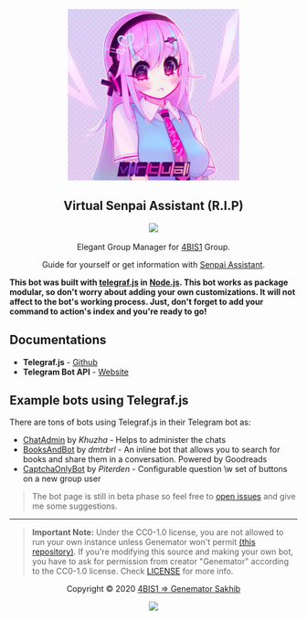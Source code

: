 <p align="center"><a href="http://t.me/senpai_chanbot" target="_blank"><img height="300" width="300" src="./assets/logo.jpg"/></a></p>

<h2 align="center">Virtual Senpai Assistant (R.I.P)</h2>

<p align="center"><a href="https://t.me/senpai_chanbot"><img src="https://img.shields.io/static/v1.svg?style=flat-square&label=heroku&message=deployed&logoColor=eceff4&logo=github&colorA=5412b8&colorB=cd11d4"/></a></p>

<p align="center"> Elegant Group Manager for <a href="http://4bis1.chisel.uz" target="_blank">4BIS1</a> Group.</p>

<p align="center">Guide for yourself or get information with <a href="https://t.me/senpai_chanbot" target="_blank">Senpai Assistant</a>.</p>

**This bot was built with [telegraf.js](https://github.com/telegraf/telegraf) in
[Node.js](https://nodejs.org/en/). This bot works as package modular, so don't
worry about adding your own customizations. It will not affect to the bot's
working process. Just, don't forget to add your command to action's index and
you're ready to go!**

## Documentations

-   **Telegraf.js** - [Github](https://github.com/telegraf/telegraf)
-   **Telegram Bot API** - [Website](https://core.telegram.org/bots/api)

## Example bots using Telegraf.js

There are tons of bots using Telegraf.js in their Telegram bot as:

-   [ChatAdmin](https://github.com/Khuzha/chatAdmin) by _Khuzha_ - Helps to
    administer the chats
-   [BooksAndBot](https://github.com/dmtrbrl/BooksAndBot) by _dmtrbrl_ - An
    inline bot that allows you to search for books and share them in a
    conversation. Powered by Goodreads
-   [CaptchaOnlyBot](https://github.com/Piterden/captcha_only_bot) by
    _Piterden_ - Configurable question \w set of buttons on a new group user

> The bot page is still in beta phase so feel free to
> [open issues](https://github.com/4bis1/senpai/issues/new) and give me some
> suggestions.

---

> **Important Note:** Under the CC0-1.0 license, you are not allowed to run your
> own instance unless Genemator won't permit
> [(this repository)](https://github.com/4bis1/senpai). If you're modifying this
> source and making your own bot, you have to ask for permission from creator
> "Genemator" according to the CC0-1.0 license. Check [LICENSE](license) for
> more info.

<p align="center">Copyright &copy; 2020 <a href="http://4bis1.chisel.uz" target="_blank">4BIS1 => Genemator Sakhib</a></p>

<p align="center"><a href="https://github.com/4bis1/senpai/blob/master/license"><img src="https://img.shields.io/static/v1.svg?style=flat-square&label=License&message=CC0-1.0&logoColor=eceff4&logo=github&colorA=5412b8&colorB=cd11d4"/></a></p>

